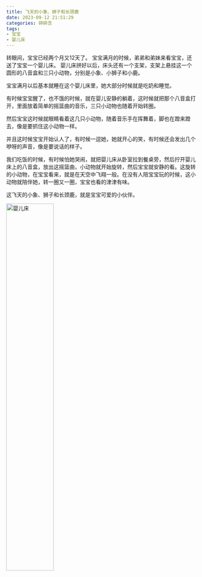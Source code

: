 ```yaml
---
title: 飞天的小象、狮子和长颈鹿
date: 2023-09-12 21:51:29
categories: 碎碎念
tags: 
- 宝宝
- 婴儿床
---
```


转眼间，宝宝已经两个月又12天了。
宝宝满月的时候，弟弟和弟妹来看宝宝，还送了宝宝一个婴儿床。
婴儿床拼好以后，床头还有一个支架，支架上悬挂这一个圆形的八音盒和三只小动物，分别是小象、小狮子和小鹿。

宝宝满月以后基本就睡在这个婴儿床里，她大部分时候就是吃奶和睡觉。

有时候宝宝醒了，也不饿的时候，就在婴儿安静的躺着，这时候就把那个八音盒打开，里面放着简单的摇篮曲的音乐，三只小动物也随着开始转圈。

然后宝宝这时候就眼睛看着这几只小动物，随着音乐手在挥舞着，脚也在蹬来蹬去，像是要抓住这小动物一样。

并且这时候宝宝开始认人了，有时候一逗她，她就开心的笑，有时候还会发出几个咿呀的声音，像是要说话的样子。

我们吃饭的时候，有时候怕她哭闹，就把婴儿床从卧室拉到餐桌旁，然后拧开婴儿床上的八音盒，放出这摇篮曲，小动物就开始旋转，然后宝宝就安静的看。这旋转的小动物，在宝宝看来，就是在天空中飞翔一般。在没有人陪宝宝玩的时候，这小动物就陪伴她，转一圈又一圈，宝宝也看的津津有味。

这飞天的小象、狮子和长颈鹿，就是宝宝可爱的小伙伴。

<img src="婴儿床.jpg" alt="婴儿床" width="50%"/>